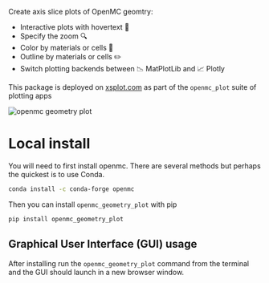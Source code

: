 Create axis slice plots of OpenMC geomtry:
  - Interactive plots with hovertext :speech_balloon:
  - Specify the zoom :mag:
  - Color by materials or cells :art:
  - Outline by materials or cells :pencil2:
  - Switch plotting backends between 📉 MatPlotLib and 📈 Plotly

This package is deployed on [xsplot.com](https://www.xsplot.com) as part of the ```openmc_plot``` suite of plotting apps

![openmc geometry plot](https://user-images.githubusercontent.com/8583900/213252783-526fa814-2abd-4aac-bd1d-9cf0024a7039.png)

# Local install

You will need to first install openmc. There are several methods but perhaps the quickest is to use Conda.

```bash
conda install -c conda-forge openmc
```

Then you can install ```openmc_geometry_plot``` with pip

```bash
pip install openmc_geometry_plot
```

## Graphical User Interface (GUI) usage

After installing run the ```openmc_geometry_plot``` command from the terminal and the GUI should launch in a new browser window.
